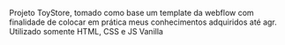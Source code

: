 Projeto ToyStore, tomado como base um template da webflow com finalidade de colocar em prática meus conhecimentos adquiridos até agr.
Utilizado somente HTML, CSS e JS Vanilla
